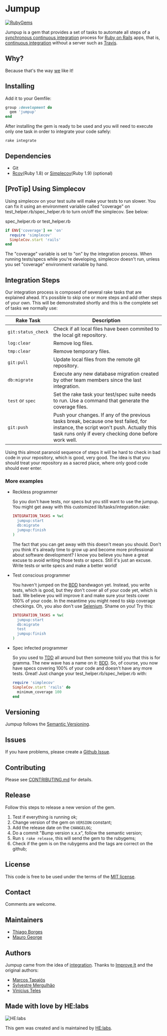 # Jumpup
[![RubyGems][gem_version_badge]][ruby_gems]

Jumpup is a gem that provides a set of tasks to automate all steps of a [synchronous continuous integration][sci] process for [Ruby on Rails][ror] apps, that is, [continuous integration][ci] without a server such as [Travis][travis].

## Why?

Because that's the way [we][helabs] like it!

## Installing

Add it to your Gemfile:

```ruby
group :development do
  gem 'jumpup'
end
```

After installing the gem is ready to be used and you will need to execute only one task in order to integrate your code safely:

```
rake integrate
```

## Dependencies

* Git
* [Rcov][rc](Ruby 1.8) or [Simplecov][sc](Ruby 1.9) (optional)

## [ProTip] Using Simplecov

Using simplecov on your test suite will make your tests to run slower. You can fix it using an environment variable called "coverage" on test_helper.rb/spec_helper.rb to turn on/off the simplecov. See below:

spec_helper.rb or test_helper.rb

```ruby
if ENV['coverage'] == 'on'
  require 'simplecov'
  SimpleCov.start 'rails'
end
```

The "coverage" variable is set to "on" by the integration process. When running tests/specs while you're developing, simplecov doesn't run, unless you set "coverage" environment variable by hand.

## Integration Steps

Our integration process is composed of several rake tasks that are explained ahead. It's possible to skip one or more steps and add other steps of your own. This will be demonstrated shortly and this is the complete set of tasks we normally use:

| Rake Task | Description |
| --------- | ----------- |
| `git:status_check` | Check if all local files have been commited to the local git repository. |
| `log:clear`        | Remove log files. |
| `tmp:clear`        | Remove temporary files. |
| `git:pull`         | Update local files from the remote git repository. |
| `db:migrate`       | Execute any new database migration created by other team members since the last integration. |
| `test` or `spec`   | Set the rake task your test/spec suite needs to run. Use a command that generate the coverage files. |
| `git:push`         | Push your changes. If any of the previous tasks break, because one test failed, for instance, the script won't push. Actually this task runs only if every checking done before work well. |

Using this almost paranoid sequence of steps it will be hard to check in bad code in your repository, which is good, very good. The idea is that you should treat your repository as a sacred place, where only good code should ever enter.

### More examples

* Reckless programmer

  So you don't have tests, nor specs but you still want to use the jumpup. You might get away with this customized lib/tasks/integration.rake:

  ```ruby
  INTEGRATION_TASKS = %w(
    jumpup:start
    db:migrate
    jumpup:finish
  )
  ```

  The fact that you can get away with this doesn't mean you should. Don't you think it's already time to grow up and become more professional about software development? I know you believe you have a great excuse to avoid writing those tests or specs. Still it's just an excuse. Write tests or write specs and make a better world!

* Test conscious programmer

   You haven't jumped on the [BDD][BDD] bandwagon yet. Instead, you write tests, which is good, but they don't cover all of your code yet, which is bad. We believe you will improve it and make sure your tests cover 100% of your code. In the meantime you might need to skip coverage checkings. Oh, you also don't use [Selenium][sor]. Shame on you! Try this:

   ```ruby
   INTEGRATION_TASKS = %w(
     jumpup:start
     db:migrate
     test
     jumpup:finish
   )
   ```

* Spec infected programmer

  So you used to [TDD][TDD] all around but then someone told you that this is for gramma. The new wave has a name on it: [BDD][BDD]. So, of course, you now have specs covering 100% of your code and doesn't have any more tests. Great! Just change your test_helper.rb/spec_helper.rb with:

  ```ruby
  require 'simplecov'
  SimpleCov.start 'rails' do
    minimum_coverage 100
  end
  ```

## Versioning

Jumpup follows the [Semantic Versioning](http://semver.org/).

## Issues

If you have problems, please create a [Github Issue](https://github.com/Helabs/jumpup/issues).

## Contributing

Please see [CONTRIBUTING.md](https://github.com/Helabs/jumpup/blob/master/CONTRIBUTING.md) for details.

## Release

Follow this steps to release a new version of the gem.

1. Test if everything is running ok;
1. Change version of the gem on `VERSION` constant;
1. Add the release date on the `CHANGELOG`;
1. Do a commit "Bump version x.x.x", follow the semantic version;
1. Run `$ rake release`, this will send the gem to the rubygems;
1. Check if the gem is on the rubygems and the tags are correct on the github;

## License

This code is free to be used under the terms of the [MIT license][mit].

## Contact

Comments are welcome.

## Maintainers

- [Thiago Borges](https://github.com/thiagogabriel)
- [Mauro George](https://github.com/maurogeorge)

## Authors

Jumpup came from the idea of [integration](https://github.com/tapajos/integration). Thanks to [Improve It][ii] and the original authors:

* [Marcos Tapajós][mt]
* [Sylvestre Mergulhão][sm]
* [Vinícius Teles][vt]

## Made with love by HE:labs

![HE:labs](http://helabs.com.br/images/logo.png)

This gem was created and is maintained by [HE:labs](https://github.com/Helabs).


[gem_version_badge]: https://badge.fury.io/rb/jumpup.png
[ruby_gems]: http://rubygems.org/gems/jumpup
[mt]:    https://github.com/tapajos
[sm]:   https://github.com/mergulhao
[vt]:    http://www.improveit.com.br/vinicius
[rc]:    http://eigenclass.org/hiki.rb?rcov
[sc]:    https://github.com/colszowka/simplecov
[sor]:  http://selenium-on-rails.openqa.org
[rs]:    http://rspec.info
[ror]:  http://www.rubyonrails.org
[sci]:  http://jamesshore.com/Blog/Why%20I%20Dont%20Like%20CruiseControl.html
[mit]:  http://www.opensource.org/licenses/mit-license.php
[ci]:   http://martinfowler.com/articles/continuousIntegration.html
[travis]: http://travis-ci.org
[BDD]:  http://en.wikipedia.org/wiki/Behavior_driven_development
[TDD]:  http://en.wikipedia.org/wiki/Test-driven_development
[ii]:   http://www.improveit.com.br
[helabs]: http://helabs.com.br/en/
